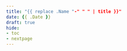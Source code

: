 ```yaml
---
title: "{{ replace .Name "-" " " | title }}"
date: {{ .Date }}
draft: true
hide:
- toc
- nextpage
---
```



<!--more-->